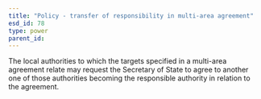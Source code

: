 ```yaml
---
title: "Policy - transfer of responsibility in multi-area agreement"
esd_id: 78
type: power
parent_id:  
---
```


The local authorities to which the targets specified in a multi-area agreement relate may request the Secretary of State to agree to another one of those authorities becoming the responsible authority in relation to the agreement.

